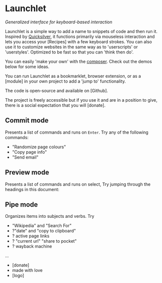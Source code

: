 # Launchlet
_Generalized interface for keyboard-based interaction_

Launchlet is a simple way to add a name to snippets of code and then run it. Inspired by [Quicksilver](https://qsapp.com), it functions primarily via mouseless interaction and lets you access your [Recipes] with a few keyboard strokes. You can also use it to customize websites in the same way as to 'userscripts' or 'userstyles'. Optimized to be fast so that you can 'think then do'.

You can easily 'make your own' with the [composer](LCHVitrineTokenComposeURL). Check out the demos below for some ideas.

You can run Launchlet as a bookmarklet, browser extension, or as a [module] in your own project to add a 'jump to' functionality.

The code is open-source and available on [Github].

The project is freely accessible but if you use it and are in a position to give, there is a social expectation that you will [donate].

## Commit mode

Presents a list of commands and runs on `Enter`. Try any of the following commands:
- "Randomize page colours"
- "Copy page info"
- "Send email"

## Preview mode

Presents a list of commands and runs on select, Try jumping through the headings in this document:

## Pipe mode

Organizes items into subjects and verbs. Try
- "Wikipedia" and "Search For"
- ?"date" and "copy to clipboard"
- ? active page links
- ? "current url" "share to pocket"
- ? wayback machine

…
- [donate]
- made with love
- [logo]